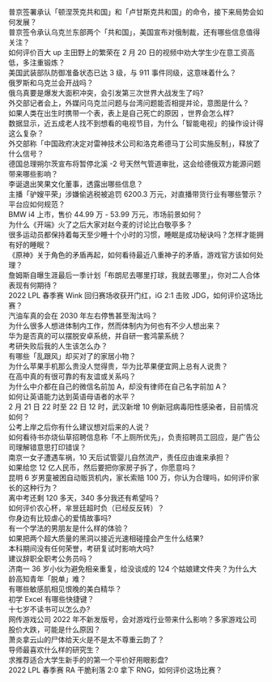 普京签署承认「顿涅茨克共和国」和「卢甘斯克共和国」的命令，接下来局势会如何发展？  
普京签令承认乌克兰东部两个「共和国」，美国宣布对俄制裁，还有哪些信息值得关注？  
如何评价百大 up 主田野上的繁荣在 2 月 20 日的视频中劝大学生少在意工资高低，多注重锻炼？  
美国武装部队防御准备状态已达 3 级，与 911 事件同级，这意味着什么？  
俄罗斯和乌克兰会开战吗？  
俄乌真要是爆发大面积冲突，会引发第三次世界大战发生了吗?  
外交部记者会上，外媒问乌克兰问题与台湾问题能否相提并论，意图是什么？  
如果人类在出生时携带一个表，表上是自己死亡的原因 ，世界会怎么样?  
数据显示，近五成老人找不到想看的电视节目，为什么「智能电视」的操作设计得这么复杂？  
外交部称「中国政府决定对雷神技术公司和洛克希德马丁公司实施反制」，释放了什么信号？  
德国总理朔尔茨宣布将暂停北溪 -2 号天然气管道审批，这会给德俄双方能源问题带来哪些影响？  
李诞退出笑果文化董事，透露出哪些信息？  
主播「驴嫂平荣」涉嫌偷逃税被追罚 6200.3 万元，对直播带货行业有哪些警示？平台应如何规范？  
BMW i4 上市，售价 44.99 万 - 53.99 万元，市场前景如何？  
为什么《开端》火了之后大家对赵今麦的讨论比白敬亭多？  
很多运动员都保持着每天至少睡十个小时的习惯，睡眠是成功秘诀吗？怎样才能拥有好的睡眠？  
《原神》关于角色的矛盾再起，如何看待最近八重神子的矛盾，游戏官方该如何处理？  
詹姆斯自曝生涯最后一季计划「布朗尼去哪里打球，我就去哪里」，你对二人合体表现有何期待？  
2022 LPL 春季赛 Wink 回归赛场收获开门红，iG 2:1 击败 JDG，如何评价这场比赛？  
汽油车真的会在 2030 年左右停售甚至淘汰吗？  
为什么很多人想进体制内工作，然而体制内为何也有不少人想出来？  
华为是否真的可以摆脱安卓系统，并自研一套鸿蒙系统？  
考研失败后我的人生该怎么办？  
​有哪些「乱跟风」却买对了的家居小物？  
为什么苹果手机那么贵没人觉得贵，华为比苹果便宜网上总有人说贵？  
在高中真的有很可靠的有友谊或关系吗？  
为什么中介都在自己的微信名前加 A，却没有律师在自己名字前加 A？  
如何让英语能力达到英语母语者的水平？  
2 月 21 日 22 时至 22 日 12 时，武汉新增 10 例新冠病毒阳性感染者，目前情况如何？  
公考上岸之后你有什么建议想对后来的人说？  
如何看待书亦烧仙草招聘信息称「不上厕所优先」，负责招聘员工回应，是广告公司理解错意思打印错误？  
南京一女子遭遇车祸，10 天后试管婴儿自然流产，责任应由谁来承担？  
如果给您 12 亿人民币，然后要把你家房子拆了，你愿意吗？  
昆明 6 岁男童被困自动贩货机内，家长索赔 100 万，你认为合理吗，如何评价家长的这种行为？  
离中考还剩 120 多天，340 多分我还有希望吗？  
如何评价农心杯，芈昱廷超时负（已经反反转）？  
你身边有比较虐心的爱情故事吗?  
有一个学法的男朋友是什么样的体验？  
如果把两个超大质量的黑洞以接近光速相碰撞会产生什么结果?  
本科期间没有任何荣誉，考研复试时影响大吗?  
建议辞职全职考公务员吗？  
济南一 36 岁小伙为避免相亲重复，给没谈成的 124 个姑娘建文件夹？为什么大龄高知青年「脱单」难？  
有哪些敏感肌相见恨晚的美白精华？  
初学 Excel 有哪些快捷键？  
十七岁不读书可以怎么办?  
网传游戏公司 2022 年不新发版号，会对游戏行业带来什么影响？多家游戏公司股价大跌，可能是什么原因？  
萧炎拿云山的尸体给天火是不是太不尊重云韵了？  
导师最喜欢什么样的研究生？  
求推荐适合大学生新手的的第一个平价好用眼影盘?  
2022 LPL 春季赛 RA 干脆利落 2:0 拿下 RNG，如何评价这场比赛？  
